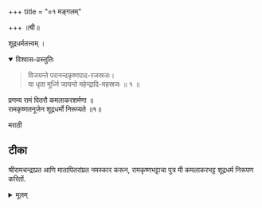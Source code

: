 +++
title = "०१ मङ्गलम्"

+++
॥श्री॥ 

शूद्रधर्मतत्त्वम् ।

<details open><summary>विश्वास-प्रस्तुतिः</summary>

> विजयन्ते परानन्दकृष्णपाद-रजस्रजः।   
या धृता मूर्ध्नि जायन्ते महेन्द्रादि-महस्रजः ॥ १ ॥  

प्रणम्य रामं पितरौ कमलाकरशर्मणा ॥  
रामकृष्णतनूजेन शूद्रधर्मो निरूप्यते ॥१॥

मराठी

## टीका

श्रीरामचन्द्राप्रत आणि मातापितरांप्रत नमस्कार करून, रामकृष्णभट्टाचा पुत्र मी कमलाकरभट्ट शूद्रधर्म निरूपण करितों.
</details>

<details><summary>मूलम्</summary>

> विजयन्ते परानन्दकृष्णपाद-रजस्रजः।   
या धृता मूर्ध्नि जायन्ते महेन्द्रादि-महस्रजः ॥ १ ॥  

प्रणम्य रामं पितरौ कमलाकरशर्मणा ॥  
रामकृष्णतनूजेन शूद्रधर्मो निरूप्यते ॥१॥

<details><summary>मराठी</summary>

## टीका

श्रीरामचन्द्राप्रत आणि मातापितरांप्रत नमस्कार करून, रामकृष्णभट्टाचा पुत्र मी कमलाकरभट्ट शूद्रधर्म निरूपण करितों.
</details></details>